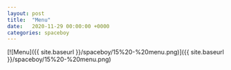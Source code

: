 ```yaml
---
layout: post
title:  "Menu"
date:   2020-11-29 00:00:00 +0000
categories: spaceboy
---
```


[![Menu]({{ site.baseurl }}/spaceboy/15%20-%20menu.png)]({{ site.baseurl }}/spaceboy/15%20-%20menu.png)


